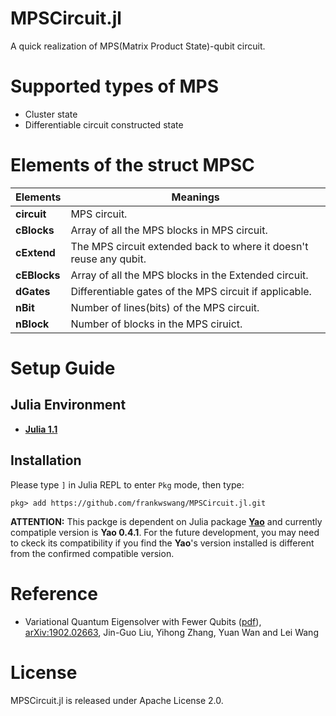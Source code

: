 # MPSCircuit.jl
A quick realization of MPS(Matrix Product State)-qubit circuit. 

# Supported types of MPS
- Cluster state
- Differentiable circuit constructed state

# Elements of the struct MPSC
Elements | Meanings
------------ | -------------
__circuit__|MPS circuit.
__cBlocks__|Array of all the MPS blocks in MPS circuit.
__cExtend__|The MPS circuit extended back to where it doesn't reuse any qubit.
__cEBlocks__|Array of all the MPS blocks in the Extended circuit.
__dGates__|Differentiable gates of the MPS circuit if applicable.
__nBit__|Number of lines(bits) of the MPS circuit. 
__nBlock__|Number of blocks in the MPS ciruict.

# Setup Guide
## Julia Environment
* [__Julia 1.1__](https://julialang.org)

## Installation
Please type `]` in Julia REPL to enter `Pkg` mode, then type:
```
pkg> add https://github.com/frankwswang/MPSCircuit.jl.git
``` 
__ATTENTION:__ This packge is dependent on Julia package [__Yao__](https://github.com/QuantumBFS/Yao.jl) and currently compatiple version is __Yao 0.4.1__. For the future development, you may need to ckeck its compatibility if you find the __Yao__'s version installed is different from the confirmed compatible version. 

# Reference
* Variational Quantum Eigensolver with Fewer Qubits ([pdf](https://arxiv.org/pdf/1902.02663.pdf)), [arXiv:1902.02663](https://arxiv.org/abs/1902.02663), Jin-Guo Liu, Yihong Zhang, Yuan Wan and Lei Wang

# License
MPSCircuit.jl is released under Apache License 2.0.
